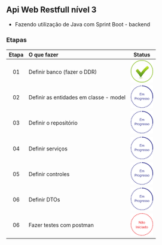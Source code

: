 ## Api Web Restfull nível 3
 - Fazendo utilização de Java com Sprint Boot - backend

### Etapas
|Etapa | O que fazer     | Status |
|:----:|:-----------------|:------:|
|  01  | Definir banco (fazer o DDR)   |<img src="img/ok.png" alt="OK" width="60" height="60"/>|
|  02  | Definir as entidades em classe - model |<img src="img/em_processo.png" alt="Em processo" width="60" height="60"/>|
|  03  | Definir o repositório |<img src="img/em_processo.png" alt="Em processo" width="60" height="60"/>|
|  04  | Definir serviços |<img src="img/em_processo.png" alt="Em procesoo" width="60" height="60"/>|
|  05  | Definir controles |<img src="img/em_processo.png" alt="Em processo" width="60" height="60"/>
|  06  | Definir DTOs |<img src="img/em_processo.png" alt="Em processo" width="60" height="60"/>|
|  06  | Fazer testes com postman |<img src="img/nao_iniciado.png" alt="Em processo" width="60" height="60"/>|
